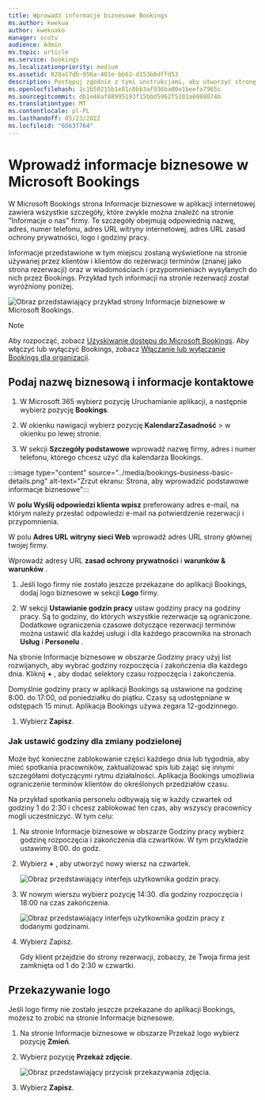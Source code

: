 ```yaml
---
title: Wprowadź informacje biznesowe Bookings
ms.author: kwekua
author: kwekuako
manager: scotv
audience: Admin
ms.topic: article
ms.service: bookings
ms.localizationpriority: medium
ms.assetid: 828a17db-956a-401e-bb62-d153b6dffd53
description: Postępuj zgodnie z tymi instrukcjami, aby utworzyć stronę Informacje o nas z nazwą firmy, adresem, numerem telefonu, adresem URL witryny internetowej, logo i godzinami pracy w Microsoft Bookings.
ms.openlocfilehash: 1c1b50215b1e81c0bb3af936ba00e1beefa7965c
ms.sourcegitcommit: db1e48af88995193f15bbd5962f5101a6088074b
ms.translationtype: MT
ms.contentlocale: pl-PL
ms.lasthandoff: 05/23/2022
ms.locfileid: "65637764"
---
```

# <a name="enter-your-business-information-in-microsoft-bookings"></a>Wprowadź informacje biznesowe w Microsoft Bookings

W Microsoft Bookings strona Informacje biznesowe w aplikacji internetowej zawiera wszystkie szczegóły, które zwykle można znaleźć na stronie "Informacje o nas" firmy. Te szczegóły obejmują odpowiednią nazwę, adres, numer telefonu, adres URL witryny internetowej, adres URL zasad ochrony prywatności, logo i godziny pracy.

Informacje przedstawione w tym miejscu zostaną wyświetlone na stronie używanej przez klientów i klientów do rezerwacji terminów (znanej jako strona rezerwacji) oraz w wiadomościach i przypomnieniach wysyłanych do nich przez Bookings. Przykład tych informacji na stronie rezerwacji został wyróżniony poniżej.

   ![Obraz przedstawiający przykład strony Informacje biznesowe w Microsoft Bookings.](../media/bookings-business-info-2.png)

> [!NOTE]
> Aby rozpocząć, zobacz [Uzyskiwanie dostępu do Microsoft Bookings](get-access.md). Aby włączyć lub wyłączyć Bookings, zobacz [Włączanie lub wyłączanie Bookings dla organizacji](turn-bookings-on-or-off.md).

## <a name="provide-business-name-and-contact-information"></a>Podaj nazwę biznesową i informacje kontaktowe

1. W Microsoft 365 wybierz pozycję Uruchamianie aplikacji, a następnie wybierz pozycję **Bookings**.

1. W okienku nawigacji wybierz pozycję **KalendarzZasadność**  >  w okienku po lewej stronie.

1. W sekcji **Szczegóły podstawowe** wprowadź nazwę firmy, adres i numer telefonu, którego chcesz użyć dla kalendarza Bookings.

:::image type="content" source="../media/bookings-business-basic-details.png" alt-text="Zrzut ekranu: Strona, aby wprowadzić podstawowe informacje biznesowe":::

W **polu Wyślij odpowiedzi klienta wpisz** preferowany adres e-mail, na którym należy przesłać odpowiedzi e-mail na potwierdzenie rezerwacji i przypomnienia.

W polu **Adres URL witryny sieci Web** wprowadź adres URL strony głównej twojej firmy.

Wprowadź adresy URL **zasad ochrony prywatności** i **warunków & warunków** .

1. Jeśli logo firmy nie zostało jeszcze przekazane do aplikacji Bookings, dodaj logo biznesowe w sekcji **Logo** firmy.

1. W sekcji **Ustawianie godzin pracy** ustaw godziny pracy na godziny pracy. Są to godziny, do których wszystkie rezerwacje są ograniczone. Dodatkowe ograniczenia czasowe dotyczące rezerwacji terminów można ustawić dla każdej usługi i dla każdego pracownika na stronach **Usług** i **Personelu** .

Na stronie Informacje biznesowe w obszarze Godziny pracy użyj list rozwijanych, aby wybrać godziny rozpoczęcia i zakończenia dla każdego dnia. Kliknij **+** , aby dodać selektory czasu rozpoczęcia i zakończenia.

Domyślnie godziny pracy w aplikacji Bookings są ustawione na godzinę 8:00. do 17:00, od poniedziałku do piątku. Czasy są udostępniane w odstępach 15 minut. Aplikacja Bookings używa zegara 12-godzinnego.

1. Wybierz **Zapisz**.

### <a name="how-to-set-hours-for-a-split-shift"></a>Jak ustawić godziny dla zmiany podzielonej

Może być konieczne zablokowanie części każdego dnia lub tygodnia, aby mieć spotkania pracowników, zaktualizować spis lub zająć się innymi szczegółami dotyczącymi rytmu działalności. Aplikacja Bookings umożliwia ograniczenie terminów klientów do określonych przedziałów czasu.

Na przykład spotkania personelu odbywają się w każdy czwartek od godziny 1 do 2:30 i chcesz zablokować ten czas, aby wszyscy pracownicy mogli uczestniczyć. W tym celu:

1. Na stronie Informacje biznesowe w obszarze Godziny pracy wybierz godzinę rozpoczęcia i zakończenia dla czwartków. W tym przykładzie ustawimy 8:00. do godz.

1. Wybierz **+** , aby utworzyć nowy wiersz na czwartek.

   ![Obraz przedstawiający interfejs użytkownika godzin pracy.](../media/bookings-split-shift-1.png)

1. W nowym wierszu wybierz pozycję 14:30. dla godziny rozpoczęcia i 18:00 na czas zakończenia.

   ![Obraz przedstawiający interfejs użytkownika godzin pracy z dodanymi godzinami.](../media/bookings-split-shift-hours-1.png)

1. Wybierz Zapisz.

    Gdy klient przejdzie do strony rezerwacji, zobaczy, że Twoja firma jest zamknięta od 1 do 2:30 w czwartki.

## <a name="upload-your-logo"></a>Przekazywanie logo

Jeśli logo firmy nie zostało jeszcze przekazane do aplikacji Bookings, możesz to zrobić na stronie Informacje biznesowe.

1. Na stronie Informacje biznesowe w obszarze Przekaż logo wybierz pozycję **Zmień**.

1. Wybierz pozycję **Przekaż zdjęcie**.

   ![Obraz przedstawiający przycisk przekazywania zdjęcia.](../media/bookings-upload-photo.png)

1. Wybierz **Zapisz**.
